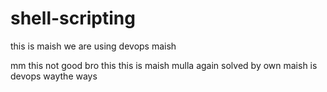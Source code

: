 # shell-scripting
this is maish 
we are using devops
maish

mm
this not good bro
this
this is maish mulla again solved by own 
maish is devops waythe ways